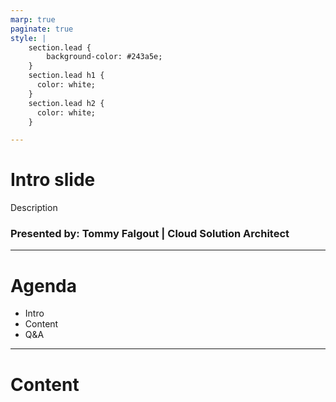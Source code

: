 ```yaml
---
marp: true
paginate: true
style: |
    section.lead {
        background-color: #243a5e;
    }
    section.lead h1 {
      color: white;
    }
    section.lead h2 {
      color: white;
    }

---
```

<!--
_class: lead invert
-->

# Intro slide

Description

### Presented by: Tommy Falgout | Cloud Solution Architect

---

# Agenda

- Intro
- Content
- Q&A

---

# Content